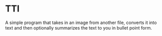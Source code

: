 # TTI

A simple program that takes in an image from another file, converts it into text and then optionally summarizes the text to you in bullet point form.

